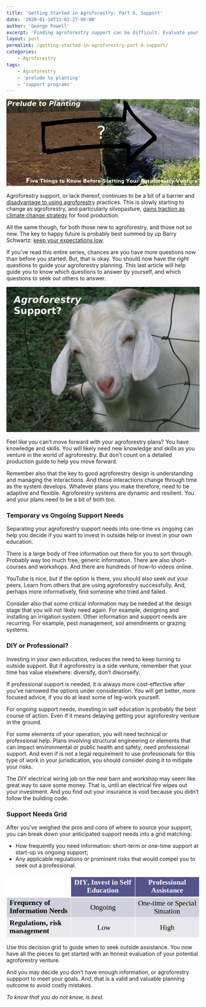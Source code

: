 ```yaml
---
title: 'Getting Started in Agroforestry: Part 6, Support'
date: '2020-01-14T11:02:27-05:00'
author: 'George Powell'
excerpt: 'Finding agroforestry support can be difficult. Evaluate your information needs in light of short-term vs ongoing issues, and regulations or risks that would compel you to seek a professional.'
layout: post
permalink: /getting-started-in-agroforestry-part-6-support/
categories:
    - Agroforestry
tags:
    - Agroforestry
    - 'prelude to planting'
    - 'support programs'
---
```

![Prelude to Planting](/assets/images/PreludetoPlanting-768x344.jpg)

Agroforestry support, or lack thereof, continues to be a bit of a barrier and [disadvantage to using agroforestry](https://agforinsight.com/disadvantages-of-agroforestry-support/) practices. This is slowly starting to change as agroforestry, and particularly silvopasture, [gains traction as climate change strategy](https://drawdown.org/) for food production.

All the same though, for both those new to agroforestry, and those not so new. The key to happy future is probably best summed by up Barry Schwartz: [keep your expectations low](https://www.goodreads.com/quotes/570297-the-secret-to-happiness-is-low-expectations).

If you’ve read this entire series, chances are you have more questions now than before you started. But, that is okay. You should now have the *right* questions to guide your agroforestry planning. This last article will help guide you to know which questions to answer by yourself, and which questions to seek out others to answer.

![Agroforestry Support](/assets/images/AF-Support-1024x768.jpg)

Feel like you can’t move forward with your agroforestry plans? You have knowledge and skills. You will likely need new knowledge and skills as you venture in the world of agroforestry. But don’t count on a detailed production guide to help you move forward.

Remember also that the key to good agroforestry design is understanding and managing the interactions. And these interactions change through time as the system develops. Whatever plans you make therefore, need to be adaptive and flexible. Agroforestry systems are dynamic and resilient. You and your plans need to be a bit of both too.

### Temporary vs Ongoing Support Needs

Separating your agroforestry support needs into one-time vs ongoing can help you decide if you want to invest in outside help or invest in your own education.

There is a large body of free information out there for you to sort through. Probably way too much free, generic information. There are also short-courses and workshops. And there are hundreds of how-to videos online.

YouTube is nice, but if the option is there, you should also seek out your peers. Learn from others that are using agroforestry successfully. And, perhaps more informatively, find someone who tried and failed.

Consider also that some critical information may be needed at the design stage that you will not likely need again. For example, designing and installing an irrigation system. Other information and support needs are recurring. For example, pest management, soil amendments or grazing systems.

### DIY or Professional?

Investing in your own education, reduces the need to keep turning to outside support. But if agroforestry is a side venture, remember that your time has value elsewhere: diversify, don’t diworseify.

If professional support is needed, it is always more cost-effective after you’ve narrowed the options under consideration. You will get better, more focused advice, if you do at least some of leg-work yourself.

For ongoing support needs, investing in self education is probably the best course of action. Even if it means delaying getting your agroforestry venture in the ground.

For some elements of your operation, you will need technical or professional help. Plans involving structural engineering or elements that can impact environmental or public health and safety, need professional support. And even if is not a legal requirement to use professionals for this type of work in your jurisdication, you should consider doing it to mitigate your risks.

The DIY electrical wiring job on the new barn and workshop may seem like great way to save some money. That is, until an electrical fire wipes out your investment. And you find out your insurance is void because you didn’t follow the building code.

### Support Needs Grid

After you’ve weighed the pros and cons of where to source your support, you can break down your anticipated support needs into a grid matching:

- How frequently you need information: short-term or one-time support at start-up vs ongoing support;
- Any applicable regulations or prominent risks that would compel you to seek out a professional.

![Agroforestry Support](/assets/images/AgroforestrySupportGrid.png)

Use this decision grid to guide when to seek outside assistance. You now have all the pieces to get started with an honest evaluation of your potential agroforestry venture.

And you may decide you don’t have enough information, or agroforestry suppport to meet your goals. And, that is a valid and valuable planning outcome to avoid costly mistakes.

*To know that you do not know, is best.*
